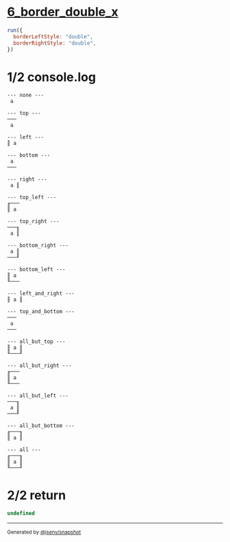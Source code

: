 # [6_border_double_x](../../table_1_cell.test.mjs#L144)

```js
run({
  borderLeftStyle: "double",
  borderRightStyle: "double",
})
```

# 1/2 console.log

```console
--- none ---
 a 

--- top ---
───
 a 

--- left ---
║ a 

--- bottom ---
 a 
───

--- right ---
 a ║

--- top_left ---
╓───
║ a 

--- top_right ---
───╖
 a ║

--- bottom_right ---
 a ║
───╜

--- bottom_left ---
║ a 
╙───

--- left_and_right ---
║ a ║

--- top_and_bottom ---
───
 a 
───

--- all_but_top ---
║ a ║
╙───╜

--- all_but_right ---
╓───
║ a 
╙───

--- all_but_left ---
───╖
 a ║
───╜

--- all_but_bottom ---
╓───╖
║ a ║

--- all ---
╓───╖
║ a ║
╙───╜

```

# 2/2 return

```js
undefined
```

---

<sub>
  Generated by <a href="https://github.com/jsenv/core/tree/main/packages/independent/snapshot">@jsenv/snapshot</a>
</sub>

